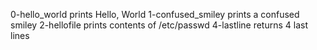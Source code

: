 0-hello_world prints Hello, World
1-confused_smiley prints a confused smiley
2-hellofile prints contents of /etc/passwd
4-lastline returns 4 last lines
